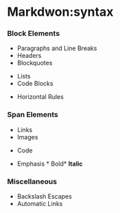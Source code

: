 # Markdwon:syntax

### Block Elements
- Paragraphs and Line Breaks
- Headers
- Blockquotes
* Lists
* Code Blocks
+ Horizontal Rules

### Span Elements
* Links
* Images
+ Code
- Emphasis  * Bold* **Italic**

### Miscellaneous
- Backslash Escapes
- Automatic Links